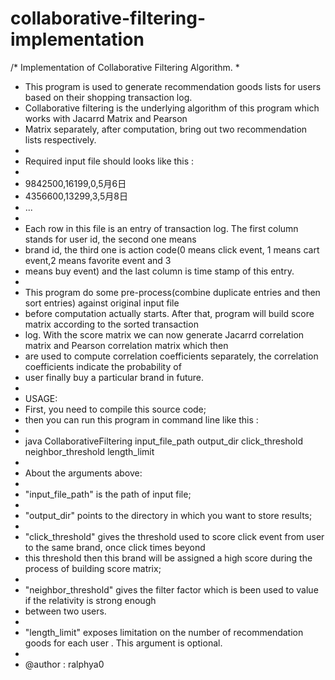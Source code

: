 collaborative-filtering-implementation
======================================
/* Implementation of Collaborative Filtering Algorithm.
*
* This program is used to generate recommendation goods lists for users based on their shopping transaction log.
* Collaborative filtering is the underlying algorithm of this program which works with Jacarrd Matrix and Pearson
* Matrix separately, after computation, bring out two recommendation lists respectively.
*
* Required input file should looks like this :
*
* 9842500,16199,0,5月6日
* 4356600,13299,3,5月8日
* ...
*
* Each row in this file is an entry of transaction log. The first column stands for user id, the second one means
* brand id, the third one is action code(0 means click event, 1 means cart event,2 means favorite event and 3
* means buy event) and the last column is time stamp of this entry.
*
* This program do some pre-process(combine duplicate entries and then sort entries) against original input file
* before computation actually starts. After that, program will build score matrix according to the sorted transaction
* log. With the score matrix we can now generate Jacarrd correlation matrix and Pearson correlation matrix which then
* are used to compute correlation coefficients separately, the correlation coefficients indicate the probability of
* user finally buy a particular brand in future.
*
* USAGE:
* First, you need to compile this source code;
* then you can run this program in command line like this :
*
* java CollaborativeFiltering input_file_path output_dir click_threshold neighbor_threshold length_limit
*
* About the arguments above:
*
* "input_file_path" is the path of input file;
*
* "output_dir" points to the directory in which you want to store results;
*
* "click_threshold" gives the threshold used to score click event from user to the same brand, once click times beyond
* this threshold then this brand will be assigned a high score during the process of building score matrix;
*
* "neighbor_threshold" gives the filter factor which is been used to value if the relativity is strong enough
* between two users.
*
* "length_limit" exposes limitation on the number of recommendation goods for each user . This argument is optional.
*
* @author : ralphya0

